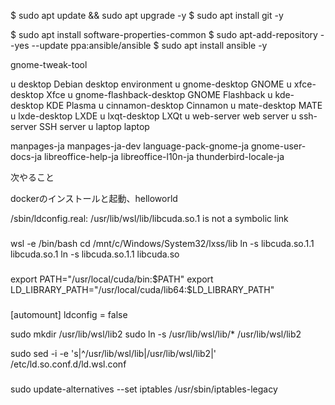 
$ sudo apt update && sudo apt upgrade -y
$ sudo apt install git -y


$ sudo apt install software-properties-common
$ sudo apt-add-repository --yes --update ppa:ansible/ansible
$ sudo apt install ansible -y


gnome-tweak-tool


u desktop       Debian desktop environment
u gnome-desktop GNOME
u xfce-desktop  Xfce
u gnome-flashback-desktop       GNOME Flashback
u kde-desktop   KDE Plasma
u cinnamon-desktop      Cinnamon
u mate-desktop  MATE
u lxde-desktop  LXDE
u lxqt-desktop  LXQt
u web-server    web server
u ssh-server    SSH server
u laptop        laptop


manpages-ja manpages-ja-dev language-pack-gnome-ja gnome-user-docs-ja libreoffice-help-ja libreoffice-l10n-ja thunderbird-locale-ja


次やること

dockerのインストールと起動、helloworld


/sbin/ldconfig.real: /usr/lib/wsl/lib/libcuda.so.1 is not a symbolic link
###
wsl -e /bin/bash
cd /mnt/c/Windows/System32/lxss/lib
ln -s libcuda.so.1.1 libcuda.so.1
ln -s libcuda.so.1.1 libcuda.so
###

###
export PATH="/usr/local/cuda/bin:$PATH"
export LD_LIBRARY_PATH="/usr/local/cuda/lib64:$LD_LIBRARY_PATH"
###

###
[automount]
ldconfig = false

sudo mkdir /usr/lib/wsl/lib2
sudo ln -s /usr/lib/wsl/lib/* /usr/lib/wsl/lib2

sudo sed -i -e 's|^/usr/lib/wsl/lib|/usr/lib/wsl/lib2|' /etc/ld.so.conf.d/ld.wsl.conf
###


sudo update-alternatives --set iptables /usr/sbin/iptables-legacy
